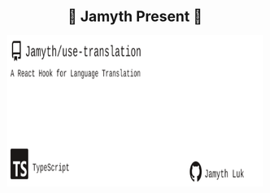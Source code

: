 <!-- built at 12/19/2022, 5:13:06 AM -->
<h1 align="center">
🎉 Jamyth Present 🎉
</h1>
<p align="center">
    <a href="https://github.com/Jamyth/use-translation">
        <img width="1000" height="300" src="./readme.svg" />
    </a>
</p>